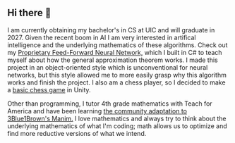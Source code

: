 ## Hi there 👋
I am currently obtaining my bachelor's in CS at UIC and will graduate in 2027. Given the recent boom in AI I am very interested in artifical intelligence and the underlying mathematics of these algorithms. Check out my [Proprietary Feed-Forward Neural Network,](https://github.com/david-love121/Proprietary-Neural-Network) which I built in C# to teach myself about how the general approximation theorem works. I made this project in an object-oriented style which is unconventional for neural networks, but this style allowed me to more easily grasp why this algorithm works and finish the project. I also am a chess player, so I decided to make a [basic chess game](https://github.com/david-love121/Chess2024) in Unity. 

Other than programming, I tutor 4th grade mathematics with Teach for America and have been learning [the community adaptation to 3Blue1Brown's Manim.](https://github.com/manimCommunity/manim) I love mathematics and always try to think about the underlying mathematics of what I'm coding; math allows us to optimize and find more reductive versions of what we intend. 
